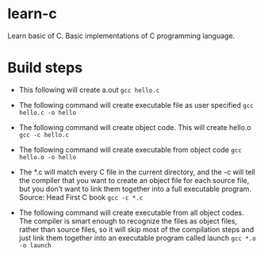# learn-c
Learn basic of C. Basic implementations of C programming language.

# Build steps
- This following will create a.out
```gcc hello.c```

- The following command will create executable file as user specified
```gcc hello.c -o hello```

- The following command will create object code. This will create hello.o
```gcc -c hello.c```

- The following command will create executable from object code
```gcc hello.o -o hello```

- The *.c will match every C file in the current directory, and the -c will tell the compiler that you want to create an object file for each source file, but you don’t want to link them together into a full executable program. Source: Head First C book
```gcc -c *.c```

- The following command will create executable from all object codes. The compiler is smart enough to recognize the files as object files, rather than source files, so it will skip most of the compilation steps and just link them together into an executable program called launch
```gcc *.o -o launch```

